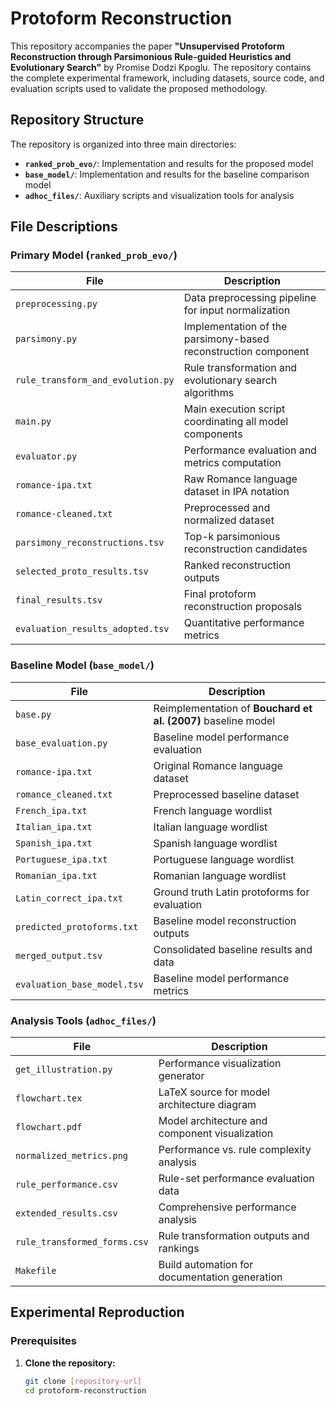 # Protoform Reconstruction

This repository accompanies the paper **"Unsupervised Protoform Reconstruction through Parsimonious Rule-guided Heuristics and Evolutionary Search"** by Promise Dodzi Kpoglu. The repository contains the complete experimental framework, including datasets, source code, and evaluation scripts used to validate the proposed methodology.

## Repository Structure

The repository is organized into three main directories:

- **`ranked_prob_evo/`**: Implementation and results for the proposed model  
- **`base_model/`**: Implementation and results for the baseline comparison model  
- **`adhoc_files/`**: Auxiliary scripts and visualization tools for analysis  

## File Descriptions

### Primary Model (`ranked_prob_evo/`)

| File | Description |
|------|-------------|
| `preprocessing.py` | Data preprocessing pipeline for input normalization |
| `parsimony.py` | Implementation of the parsimony-based reconstruction component |
| `rule_transform_and_evolution.py` | Rule transformation and evolutionary search algorithms |
| `main.py` | Main execution script coordinating all model components |
| `evaluator.py` | Performance evaluation and metrics computation |
| `romance-ipa.txt` | Raw Romance language dataset in IPA notation |
| `romance-cleaned.txt` | Preprocessed and normalized dataset |
| `parsimony_reconstructions.tsv` | Top-k parsimonious reconstruction candidates |
| `selected_proto_results.tsv` | Ranked reconstruction outputs |
| `final_results.tsv` | Final protoform reconstruction proposals |
| `evaluation_results_adopted.tsv` | Quantitative performance metrics |

### Baseline Model (`base_model/`)

| File | Description |
|------|-------------|
| `base.py` | Reimplementation of **Bouchard et al. (2007)** baseline model |
| `base_evaluation.py` | Baseline model performance evaluation |
| `romance-ipa.txt` | Original Romance language dataset |
| `romance_cleaned.txt` | Preprocessed baseline dataset |
| `French_ipa.txt` | French language wordlist |
| `Italian_ipa.txt` | Italian language wordlist |
| `Spanish_ipa.txt` | Spanish language wordlist |
| `Portuguese_ipa.txt` | Portuguese language wordlist |
| `Romanian_ipa.txt` | Romanian language wordlist |
| `Latin_correct_ipa.txt` | Ground truth Latin protoforms for evaluation |
| `predicted_protoforms.txt` | Baseline model reconstruction outputs |
| `merged_output.tsv` | Consolidated baseline results and data |
| `evaluation_base_model.tsv` | Baseline model performance metrics |

### Analysis Tools (`adhoc_files/`)

| File | Description |
|------|-------------|
| `get_illustration.py` | Performance visualization generator |
| `flowchart.tex` | LaTeX source for model architecture diagram |
| `flowchart.pdf` | Model architecture and component visualization |
| `normalized_metrics.png` | Performance vs. rule complexity analysis |
| `rule_performance.csv` | Rule-set performance evaluation data |
| `extended_results.csv` | Comprehensive performance analysis |
| `rule_transformed_forms.csv` | Rule transformation outputs and rankings |
| `Makefile` | Build automation for documentation generation |

## Experimental Reproduction

### Prerequisites

1. **Clone the repository:**
   ```bash
   git clone [repository-url]
   cd protoform-reconstruction

